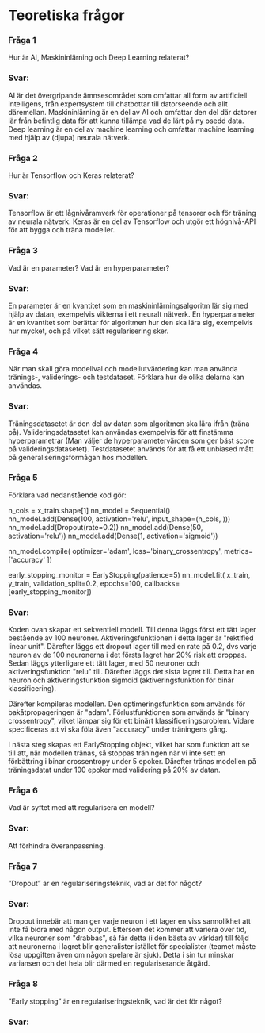 # Teoretiska frågor

### Fråga 1
Hur är AI, Maskininlärning och Deep Learning relaterat?
### Svar:
AI är det övergripande ämnsesområdet som omfattar all form av artificiell intelligens, från expertsystem till chatbottar till datorseende och allt däremellan. Maskininlärning är en del av AI och omfattar den del där datorer lär från befintlig data för att kunna tillämpa vad de lärt på ny osedd
data. Deep learning är en del av machine learning och omfattar machine learning med hjälp av (djupa) neurala nätverk.

### Fråga 2
Hur är Tensorflow och Keras relaterat?
### Svar:
Tensorflow är ett lågnivåramverk för operationer på tensorer och för träning av neurala nätverk. Keras är en del av Tensorflow och utgör ett högnivå-API för att bygga och träna modeller.

### Fråga 3
Vad är en parameter? Vad är en hyperparameter?
### Svar:
En parameter är en kvantitet som en maskininlärningsalgoritm lär sig med hjälp av datan, exempelvis vikterna i ett neuralt nätverk. En hyperparameter
är en kvantitet som berättar för algoritmen hur den ska lära sig, exempelvis hur mycket, och på vilket sätt regularisering sker.

### Fråga 4
När man skall göra modellval och modellutvärdering kan man använda tränings-, validerings- och testdataset. Förklara hur de olika delarna kan användas.
### Svar:
Träningsdatasetet är den del av datan som algoritmen ska lära ifrån (träna på). Valideringsdatasetet kan användas exempelvis för att finstämma hyperparametrar (Man väljer de hyperparametervärden som ger bäst score på valideringsdatasetet). Testdatasetet används för att få ett unbiased mått 
på generaliseringsförmågan hos modellen.

### Fråga 5
Förklara vad nedanstående kod gör:

 n_cols = x_train.shape[1]
 nn_model = Sequential()
 nn_model.add(Dense(100, activation='relu', input_shape=(n_cols, )))
 nn_model.add(Dropout(rate=0.2))
 nn_model.add(Dense(50, activation='relu'))
 nn_model.add(Dense(1, activation='sigmoid'))
 
 nn_model.compile(
    optimizer='adam',
    loss='binary_crossentropy',
    metrics=['accuracy' ])
 
 early_stopping_monitor = EarlyStopping(patience=5)
 nn_model.fit(
    x_train,
    y_train,
    validation_split=0.2,
    epochs=100,
    callbacks=[early_stopping_monitor])

### Svar:
Koden ovan skapar ett sekventiell modell. Till denna läggs först ett tätt lager bestående av 100 neuroner. Aktiveringsfunktionen i detta lager är "rektified linear unit". Därefter läggs ett dropout lager till med en rate på 0.2, dvs varje neuron av de 100 neuronerna i det första lagret har 20%
risk att droppas. Sedan läggs ytterligare ett tätt lager, med 50 neuroner och aktiveringsfunktion "relu" till. Därefter läggs det sista lagret till. Detta har en neuron och aktiveringsfunktion sigmoid (aktiveringsfunktion för binär klassificering).

Därefter kompileras modellen. Den optimeringsfunktion som används för bakåtpropageringen är "adam". Förlustfunktionen som används är "binary crossentropy", vilket lämpar sig för ett binärt klassificeringsproblem. Vidare specificeras att vi ska föla även "accuracy" under träningens gång.

I nästa steg skapas ett EarlyStopping objekt, vilket har som funktion att se till att, när modellen tränas, så stoppas träningen när vi inte sett en förbättring i binar crossentropy under 5 epoker. Därefter tränas modellen på träningsdatat under 100 epoker med validering på 20% av datan.

### Fråga 6
Vad är syftet med att regularisera en modell?
### Svar:
Att förhindra överanpassning.

### Fråga 7
”Dropout” är en regulariseringsteknik, vad är det för något?
### Svar:
Dropout innebär att man ger varje neuron i ett lager en viss sannolikhet att inte få bidra med någon output. Eftersom det kommer att variera över tid, vilka neuroner som "drabbas", så får detta (i den bästa av världar) till följd att neuronerna i lagret blir generalister istället för specialister (teamet måste lösa uppgiften även om någon spelare är sjuk). Detta i sin tur minskar variansen och det hela blir därmed en regulariserande åtgärd.

### Fråga 8
”Early stopping” är en regulariseringsteknik, vad är det för något?
### Svar: